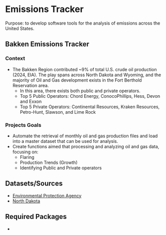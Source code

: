 # Emissions Tracker
Purpose: to develop software tools for the analysis of emissions across the United States. 


## Bakken Emissions Tracker
### Context
- The Bakken Region contributed ~9% of total U.S. crude oil production (2024, EIA). The play spans across North Dakota and Wyoming, and the majority of Oil and Gas development exists in the Fort Berthold Reservation area. 
    - In this area, there exists both public and private operators.
    - Top 5 Public Operators: Chord Energy, ConocoPhillips, Hess, Devon and Exxon
    - Top 5 Private Operators: Continental Resources, Kraken Resources, Petro-Hunt, Slawson, and Lime Rock

### Projects Goals
- Automate the retrieval of monthly oil and gas production files and load into a master dataset that can be used for analysis. 
- Create functions aimed that processing and analyzing oil and gas data, focusing on:
    - Flaring
    - Production Trends (Growth)
    - Identifying Public and Private operators


## Datasets/Sources
- [Environmental Protection Agency](https://www.epa.gov/enviro/envirofacts-web-services)
- [North Dakota](https://www.dmr.nd.gov/oilgas/)

## Required Packages
- 